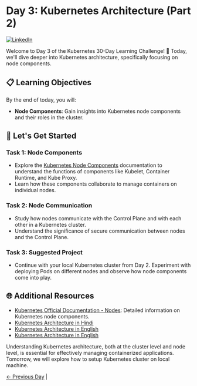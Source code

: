 # Day 3: Kubernetes Architecture (Part 2)
[![LinkedIn](https://img.shields.io/badge/Connect%20with%20me%20on-LinkedIn-blue.svg)](https://www.linkedin.com/in/samsor-rahman18/)


Welcome to Day 3 of the Kubernetes 30-Day Learning Challenge! 🚀 Today, we'll dive deeper into Kubernetes architecture, specifically focusing on node components.

## 📋 Learning Objectives

By the end of today, you will:
- **Node Components**: Gain insights into Kubernetes node components and their roles in the cluster.

## 🚀 Let's Get Started

### Task 1: Node Components
- Explore the [Kubernetes Node Components](https://kubernetes.io/docs/concepts/architecture/nodes/) documentation to understand the functions of components like Kubelet, Container Runtime, and Kube Proxy.
- Learn how these components collaborate to manage containers on individual nodes.

### Task 2: Node Communication
- Study how nodes communicate with the Control Plane and with each other in a Kubernetes cluster.
- Understand the significance of secure communication between nodes and the Control Plane.

### Task 3: Suggested Project
- Continue with your local Kubernetes cluster from Day 2. Experiment with deploying Pods on different nodes and observe how node components come into play.

## 🌐 Additional Resources

- [Kubernetes Official Documentation - Nodes](https://kubernetes.io/docs/concepts/architecture/nodes/): Detailed information on Kubernetes node components.
- [Kubernetes Architecture in Hindi](https://youtu.be/C69My8d-Hww?si=rKqCknvgZ5W-oiPg)
- [Kubernetes Architecture in English](https://youtu.be/gywke3XiNC0?si=PHXPsM_C_0uHVYUp)
- [Kubernetes Architecture in English](https://youtu.be/8C_SCDbUJTg?si=T0wAXJk0rDD8luwS)

Understanding Kubernetes architecture, both at the cluster level and node level, is essential for effectively managing containerized applications. Tomorrow, we will explore how to setup Kubernetes cluster on local machine.

[← Previous Day](../Day02/README.md) |
